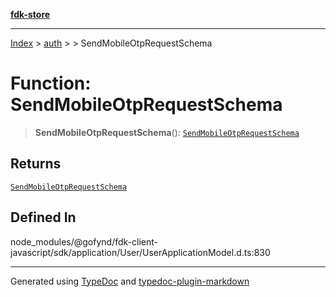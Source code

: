 [**fdk-store**](../../../README.md)
***

[Index](../../../API.md) > [auth](../../README.md) > [<internal>](../README.md) > SendMobileOtpRequestSchema

# Function: SendMobileOtpRequestSchema

> **SendMobileOtpRequestSchema**(): [`SendMobileOtpRequestSchema`](../type-aliases/type-alias.SendMobileOtpRequestSchema.md)

## Returns

[`SendMobileOtpRequestSchema`](../type-aliases/type-alias.SendMobileOtpRequestSchema.md)

## Defined In

node\_modules/@gofynd/fdk-client-javascript/sdk/application/User/UserApplicationModel.d.ts:830

***
Generated using [TypeDoc](https://typedoc.org/) and [typedoc-plugin-markdown](https://www.npmjs.com/package/typedoc-plugin-markdown)
